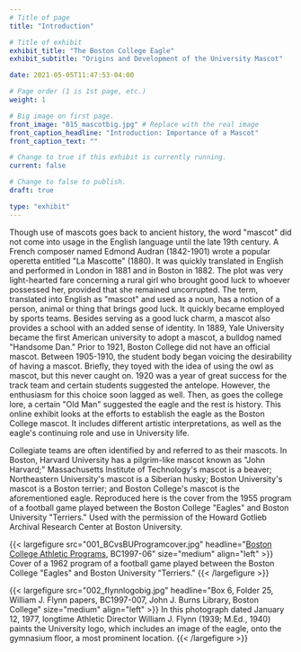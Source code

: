 ```yaml
---
# Title of page
title: "Introduction"

# Title of exhibit
exhibit_title: "The Boston College Eagle"
exhibit_subtitle: "Origins and Development of the University Mascot"

date: 2021-05-05T11:47:53-04:00

# Page order (1 is 1st page, etc.)
weight: 1 

# Big image on first page.
front_image: "015_mascotbig.jpg" # Replace with the real image
front_caption_headline: "Introduction: Importance of a Mascot"
front_caption_text: ""

# Change to true if this exhibit is currently running.
current: false

# Change to false to publish.
draft: true

type: "exhibit"
---
```


Though use of mascots goes back to ancient history, the word "mascot" did not come into usage in the English language until the late 19th century. A French composer named Edmond Audran (1842-1901) wrote a popular operetta entitled "La Mascotte" (1880). It was quickly translated in English and performed in London in 1881 and in Boston in 1882. The plot was very light-hearted fare concerning a rural girl who brought good luck to whoever possessed her, provided that she remained uncorrupted. The term, translated into English as "mascot" and used as a noun, has a notion of a person, animal or thing that brings good luck. It quickly became employed by sports teams. Besides serving as a good luck charm, a mascot also provides a school with an added sense of identity. In 1889, Yale University became the first American university to adopt a mascot, a bulldog named "Handsome Dan." Prior to 1921, Boston College did not have an official mascot. Between 1905-1910, the student body began voicing the desirability of having a mascot. Briefly, they toyed with the idea of using the owl as mascot, but this never caught on. 1920 was a year of great success for the track team and certain students suggested the antelope. However, the enthusiasm for this choice soon lagged as well. Then, as goes the college lore, a certain "Old Man" suggested the eagle and the rest is history. This online exhibit looks at the efforts to establish the eagle as the Boston College mascot. It includes different artistic interpretations, as well as the eagle's continuing role and use in University life.
 
Collegiate teams are often identified by and referred to as their mascots. In Boston, Harvard University has a pilgrim-like mascot known as "John Harvard;" Massachusetts Institute of Technology's mascot is a beaver; Northeastern University's mascot is a Siberian husky; Boston University's mascot is a Boston terrier; and Boston College's mascot is the aforementioned eagle. Reproduced here is the cover from the 1955 program of a football game played between the Boston College "Eagles" and Boston University "Terriers."
Used with the permission of the Howard Gotlieb Archival Research Center at Boston University.

{{< largefigure src="001_BCvsBUProgramcover.jpg"
                headline="[Boston College Athletic Programs](https://bc-primo.hosted.exlibrisgroup.com/permalink/f/l6ucgu/ALMA-BC21470522600001021), BC1997-06"
                size="medium"
                align="left" >}}
Cover of a 1962 program of a football game played between the Boston College "Eagles" and Boston University "Terriers."
{{< /largefigure >}}

{{< largefigure src="002_flynnlogobig.jpg"
                headline="Box 6, Folder 25, William J. Flynn papers, BC1997-007, John J. Burns Library, Boston College"
                size="medium"
                align="left" >}}
In this photograph dated January 12, 1977, longtime Athletic Director William J. Flynn (1939; M.Ed., 1940) paints the University logo, which includes an image of the eagle, onto the gymnasium floor, a most prominent location.
{{< /largefigure >}}

